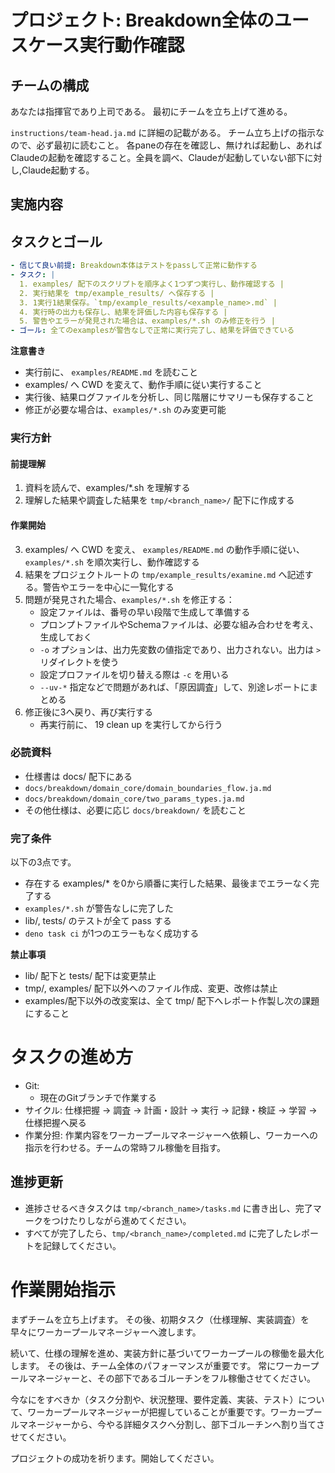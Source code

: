# プロジェクト: Breakdown全体のユースケース実行動作確認

## チームの構成

あなたは指揮官であり上司である。
最初にチームを立ち上げて進める。

`instructions/team-head.ja.md` に詳細の記載がある。
チーム立ち上げの指示なので、必ず最初に読むこと。
各paneの存在を確認し、無ければ起動し、あればClaudeの起動を確認すること。全員を調べ、Claudeが起動していない部下に対し,Claude起動する。

## 実施内容

## タスクとゴール

```yml
- 信じて良い前提: Breakdown本体はテストをpassして正常に動作する
- タスク: |
  1. examples/ 配下のスクリプトを順序よく1つずつ実行し、動作確認する |
  2. 実行結果を tmp/example_results/ へ保存する |
  3. 1実行1結果保存。`tmp/example_results/<example_name>.md` |
  4. 実行時の出力も保存し、結果を評価した内容も保存する |
  5. 警告やエラーが発見された場合は、examples/*.sh のみ修正を行う |
- ゴール: 全てのexamplesが警告なしで正常に実行完了し、結果を評価できている
```

**注意書き**
- 実行前に、 `examples/README.md` を読むこと
- examples/ へ CWD を変えて、動作手順に従い実行すること
- 実行後、結果ログファイルを分析し、同じ階層にサマリーも保存すること
- 修正が必要な場合は、`examples/*.sh` のみ変更可能

### 実行方針

#### 前提理解
1. 資料を読んで、examples/*.sh を理解する
2. 理解した結果や調査した結果を `tmp/<branch_name>/` 配下に作成する

#### 作業開始
3. examples/ へ CWD を変え、 `examples/README.md` の動作手順に従い、`examples/*.sh` を順次実行し、動作確認する
4. 結果をプロジェクトルートの `tmp/example_results/examine.md` へ記述する。警告やエラーを中心に一覧化する
5. 問題が発見された場合、`examples/*.sh` を修正する：
   - 設定ファイルは、番号の早い段階で生成して準備する
   - プロンプトファイルやSchemaファイルは、必要な組み合わせを考え、生成しておく
   - `-o` オプションは、出力先変数の値指定であり、出力されない。出力は `>` リダイレクトを使う
   - 設定プロファイルを切り替える際は `-c` を用いる
   - `--uv-*` 指定などで問題があれば、「原因調査」して、別途レポートにまとめる
6. 修正後に3へ戻り、再び実行する
   - 再実行前に、 19 clean up を実行してから行う

### 必読資料

- 仕様書は docs/ 配下にある
- `docs/breakdown/domain_core/domain_boundaries_flow.ja.md`
- `docs/breakdown/domain_core/two_params_types.ja.md`
- その他仕様は、必要に応じ `docs/breakdown/` を読むこと

### 完了条件

以下の3点です。

- 存在する examples/* を0から順番に実行した結果、最後までエラーなく完了する
- `examples/*.sh` が警告なしに完了した
- lib/, tests/ のテストが全て pass する
- `deno task ci` が1つのエラーもなく成功する

**禁止事項**
- lib/ 配下と tests/ 配下は変更禁止
- tmp/, examples/ 配下以外へのファイル作成、変更、改修は禁止
- examples/配下以外の改変案は、全て tmp/ 配下へレポート作製し次の課題にすること

# タスクの進め方

- Git:
  - 現在のGitブランチで作業する
- サイクル: 仕様把握 → 調査 → 計画・設計 → 実行 → 記録・検証 → 学習 → 仕様把握へ戻る
- 作業分担: 作業内容をワーカープールマネージャーへ依頼し、ワーカーへの指示を行わせる。チームの常時フル稼働を目指す。

## 進捗更新

- 進捗させるべきタスクは `tmp/<branch_name>/tasks.md` に書き出し、完了マークをつけたりしながら進めてください。
- すべてが完了したら、`tmp/<branch_name>/completed.md` に完了したレポートを記録してください。

# 作業開始指示

まずチームを立ち上げます。
その後、初期タスク（仕様理解、実装調査）を早々にワーカープールマネージャーへ渡します。

続いて、仕様の理解を進め、実装方針に基づいてワーカープールの稼働を最大化します。
その後は、チーム全体のパフォーマンスが重要です。
常にワーカープールマネージャーと、その部下であるゴルーチンをフル稼働させてください。

今なにをすべきか（タスク分割や、状況整理、要件定義、実装、テスト）について、ワーカープールマネージャーが把握していることが重要です。ワーカープールマネージャーから、今やる詳細タスクへ分割し、部下ゴルーチンへ割り当てさせてください。

プロジェクトの成功を祈ります。開始してください。

